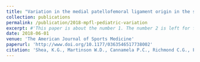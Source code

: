 ```yaml
---
title: "Variation in the medial patellofemoral ligament origin in the skeletally immature knee: An anatomic study."
collection: publications
permalink: /publication/2018-mpfl-pediatric-variation
excerpt: #'This paper is about the number 1. The number 2 is left for future work.'
date: 2018-06-01
venue: 'The American Journal of Sports Medicine'
paperurl: 'http://www.doi.org/10.1177/0363546517738002'
citation: 'Shea, K.G., Martinson W.D., Cannamela P.C., Richmond C.G., Fabricant P.D., Anderson A.F., Polousky J.D., Ganley T. J. (2018). &quot;Variation in the medial patellofemoral ligament origin in the skeletally immature knee: An anatomic study.&quot; <i>The American journal of sports medicine</i> 46 (2), 363-369. DOI: 10.1177/0363546517738002'
---
```


<!-- The contents above will be part of a list of publications, if the user clicks the link for the publication than the contents of section will be rendered as a full page, allowing you to provide more information about the paper for the reader. When publications are displayed as a single page, the contents of the above "citation" field will automatically be included below this section in a smaller font. -->

